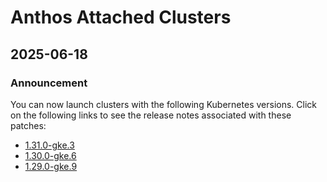 # Anthos Attached Clusters

## 2025-06-18

### Announcement

You can now launch clusters with the following Kubernetes versions. Click on the following links to see the release notes associated with these patches:

* [1.31.0-gke.3](https://cloud.google.com/kubernetes-engine/multi-cloud/docs/attached/aks/reference/supported-versions#1310-gke3)
* [1.30.0-gke.6](https://cloud.google.com/kubernetes-engine/multi-cloud/docs/attached/aks/reference/supported-versions#1300-gke6)
* [1.29.0-gke.9](https://cloud.google.com/kubernetes-engine/multi-cloud/docs/attached/aks/reference/supported-versions#1290-gke9)

